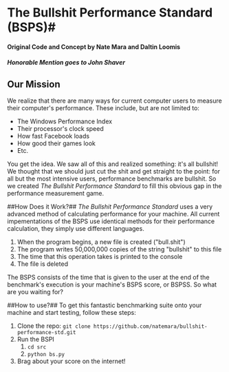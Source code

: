 # The Bullshit Performance Standard (BSPS)#
#### Original Code and Concept by Nate Mara and Daltin Loomis ####
##### Honorable Mention goes to John Shaver #####

## Our Mission ##
We realize that there are many ways for current computer users to measure their computer's performance. These include, but are not limited to:
- The Windows Performance Index
- Their processor's clock speed
- How fast Facebook loads
- How good their games look
- Etc.

You get the idea. We saw all of this and realized something: it's all bullshit! We thought that we should just cut the shit and get straight to the point: for all but the most intensive users, performance benchmarks are bullshit. So we created _The Bullshit Performance Standard_ to fill this obvious gap in the performance measurement game.

##How Does it Work?##
_The Bullshit Performance Standard_ uses a very advanced method of calculating performance for your machine. All current impementations of the BSPS use identical methods for their performance calculation, they simply use different languages.

1. When the program begins, a new file is created ("bull.shit")
2. The program writes 50,000,000 copies of the string "bullshit" to this file
3. The time that this operation takes is printed to the console
4. The file is deleted

The BSPS consists of the time that is given to the user at the end of the benchmark's execution is your machine's BSPS score, or BSPSS. So what are you waiting for?

##How to use?##
To get this fantastic benchmarking suite onto your machine and start testing, follow these steps: 

1. Clone the repo: `git clone https://github.com/natemara/bullshit-performance-std.git` 
2. Run the BSPI
	1. `cd src`
	2. `python bs.py`
3. Brag about your score on the internet!
